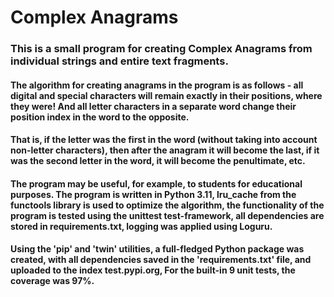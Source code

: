 # Complex Anagrams


### This is a small program for creating Complex Anagrams from individual strings and entire text fragments.

#### The algorithm for creating anagrams in the program is as follows - all digital and special characters will remain exactly in their positions, where they were! And all letter characters in a separate word change their position index in the word to the opposite.
#### That is, if the letter was the first in the word (without taking into account non-letter characters), then after the anagram it will become the last, if it was the second letter in the word, it will become the penultimate, etc.

#### The program may be useful, for example, to students for educational purposes. The program is written in Python 3.11, lru_cache from the functools library is used to optimize the algorithm, the functionality of the program is tested using the unittest test-framework, all dependencies are stored in requirements.txt, logging was applied using Loguru.
#### Using the 'pip' and 'twin' utilities, a full-fledged Python package was created, with all dependencies saved in the 'requirements.txt' file, and uploaded to the index test.pypi.org, For the built-in 9 unit tests, the coverage was 97%.
#### 